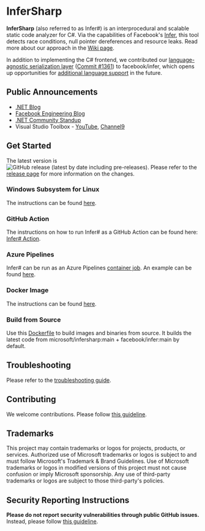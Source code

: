 # InferSharp

**InferSharp** (also referred to as Infer#) is an interprocedural and scalable static code analyzer for C#. Via the capabilities of Facebook's [Infer](https://fbinfer.com/), this tool detects race conditions, null pointer dereferences and resource leaks. Read more about our approach in the [Wiki page](https://github.com/microsoft/infersharp/wiki/InferSharp:-A-Scalable-Code-Analytics-Tool-for-.NET).

In addition to implementing the C# frontend, we contributed our [language-agnostic serialization layer](https://github.com/microsoft/infersharp/wiki/InferSharp:-A-Scalable-Code-Analytics-Tool-for-.NET#language-agnostic-representation-of-sil) ([Commit #1361](https://github.com/facebook/infer/commit/285ddb4a98f337a40d61e73b7a0867e44fa4f042)) to facebook/infer, which opens up opportunities for [additional language support](https://github.com/microsoft/infersharp/wiki/InferSharp:-A-Scalable-Code-Analytics-Tool-for-.NET#overview) in the future.

## Public Announcements
- [.NET Blog](https://devblogs.microsoft.com/dotnet/infer-interprocedural-memory-safety-analysis-for-c/)
- [Facebook Engineering Blog](https://engineering.fb.com/2020/12/14/open-source/infer/)
- [.NET Community Standup](https://youtu.be/cIB4gxqm6EY?list=PLdo4fOcmZ0oX-DBuRG4u58ZTAJgBAeQ-t&t=147)
- Visual Studio Toolbox - [YouTube](https://www.youtube.com/watch?v=yNSJv5wN4OA&feature=youtu.be), [Channel9](https://channel9.msdn.com/Shows/Visual-Studio-Toolbox/Analyzing-Code-with-Infer)

## Get Started

The latest version is ![GitHub release (latest by date including pre-releases)](https://img.shields.io/github/v/release/microsoft/infersharp?include_prereleases). Please refer to the [release page](https://github.com/microsoft/infersharp/releases) for more information on the changes.

### Windows Subsystem for Linux
The instructions can be found [here](/RUNNING_INFERSHARP_ON_WINDOWS.md).

### GitHub Action
The instructions on how to run Infer# as a GitHub Action can be found here: [Infer# Action](https://github.com/marketplace/actions/infersharp).

### Azure Pipelines
Infer# can be run as an Azure Pipelines [container job](https://docs.microsoft.com/en-us/azure/devops/pipelines/process/container-phases?view=azure-devops). An example can be found [here](/.build/azure-pipelines-example-multistage.yml).

### Docker Image
The instructions can be found [here](/RUNNING_IN_DOCKER.md).

### Build from Source
Use this [Dockerfile](/Dockerfile) to build images and binaries from source. It builds the latest code from microsoft/infersharp:main + facebook/infer:main by default.

## Troubleshooting
Please refer to the [troubleshooting guide](TROUBLESHOOTING.md).

## Contributing

We welcome contributions. Please follow [this guideline](CONTRIBUTING.md).

## Trademarks

This project may contain trademarks or logos for projects, products, or services. Authorized use of Microsoft trademarks or logos is subject to and must follow Microsoft's Trademark & Brand Guidelines. Use of Microsoft trademarks or logos in modified versions of this project must not cause confusion or imply Microsoft sponsorship. Any use of third-party trademarks or logos are subject to those third-party's policies.

## Security Reporting Instructions

**Please do not report security vulnerabilities through public GitHub issues.** Instead, please follow [this guideline](SECURITY.md).
